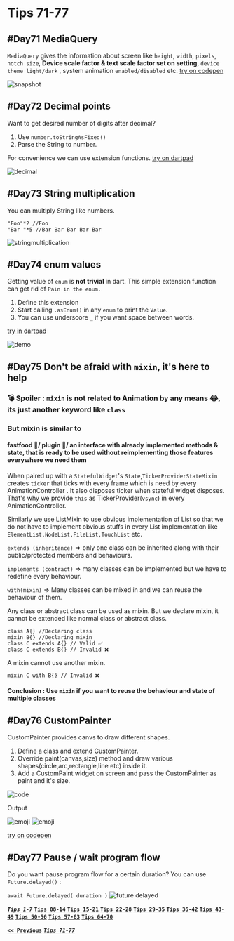 # Tips 71-77

## #Day71 MediaQuery

`MediaQuery` gives the information about screen like `height`, `width`, `pixels`, `notch size`, **Device scale factor & text scale factor set on setting**, `device theme light/dark` , system animation `enabled/disabled` etc.
[try on codepen](https://codepen.io/erluxman/pen/xxZEZGG)

![snapshot](assets/71mediaquery.png)

## #Day72 Decimal points

Want to get desired number of digits after decimal?

1. Use `number.toStringAsFixed()`  
2. Parse the String to number.

For convenience we can use extension functions.
[try on dartpad](https://dartpad.dartlang.org/3bdfd6923d1e8788ed81eaae9e77655f)

![decimal](assets/72decimal.png)

## #Day73 String multiplication

You can multiply String like numbers.

    "Foo"*2 //Foo
    "Bar "*5 //Bar Bar Bar Bar Bar

![stringmultiplication](assets/73stringmultiplication.png)

## #Day74 enum values

Getting value of `enum` is **not trivial** in dart. This simple extension function can get rid of `Pain in the enum.`

1. Define this extension
2. Start calling `.asEnum()` in any `enum` to print the `Value`.
3. You can use underscore `_` if you want space between words.

[try in dartpad](https://dartpad.dartlang.org/f8233e822afa073a90018c3bf8a9e271)

![demo](assets/74enum.png)

## #Day75 Don't be afraid with `mixin`, it's here to help

### 💣 Spoiler : `mixin` is not related to Animation by any means 😂, its just another keyword like `class`

### But mixin is similar to

#### **fastfood 🍔/ plugin 🧩/ an interface with already implemented methods & state, that is ready to be used without reimplementing those features everywhere we need them**

When paired up with a `StatefulWidget`'s `State`,`TickerProviderStateMixin` creates `ticker` that ticks with every frame which is need by every AnimationController . It also disposes ticker when stateful widget disposes. That's why we provide `this` as TickerProvider(`vsync`) in every AnimationController.

Similarly we use ListMixin to use obvious implementation of List so that we do not have to implement obvious stuffs in every List implementation like `ElementList,NodeList,FileList,TouchList` etc.

`extends (inheritance)` => only one class can be inherited along with their public/protected members and behaviours.

`implements (contract)` => many classes can be implemented but we have to redefine every behaviour.

`with(mixin)` => Many classes can be mixed in and we can reuse the behaviour of them.

Any class or abstract class can be used as mixin. But we declare mixin, it cannot be extended like normal class or abstract class.

    class A{} //Declaring class
    mixin B{} //Declaring mixin
    class C extends A{} // Valid ✅
    class C extends B{} // Invalid ❌

A mixin cannot use another mixin.

    mixin C with B{} // Invalid ❌

#### Conclusion : Use `mixin` if you want to reuse the behaviour and state of multiple classes

## #Day76 CustomPainter

CustomPainter provides canvs to draw different shapes.

1. Define a class and extend CustomPainter.
2. Override paint(canvas,size) method and draw various shapes(circle,arc,rectangle,line etc) inside it.
3. Add a CustomPaint widget  on screen and pass the CustomPainter as paint and it's size.

![code ](assets/76paints.png)

Output

![emoji ](assets/76emoji.png)
![emoji ](assets/76emojis.png)

[try on codepen](https://codepen.io/erluxman/pen/YzwZpba)

## #Day77 Pause / wait program flow

Do you want pause program flow for a certain duration? You can use `Future.delayed()` :

`await Future.delayed( duration )`
![future delayed](assets/77future.delayed.gif)

[___`Tips 1-7`___](README.md)
[__`Tips 08-14`__](week02.md)
[__`Tips 15-21`__](week03.md)
[__`Tips 22-28`__](week04.md)
[__`Tips 29-35`__](week05.md)
[__`Tips 36-42`__](week06.md)
[__`Tips 43-49`__](week07.md)
[__`Tips 50-56`__](week08.md)
[__`Tips 57-63`__](week09.md)
[__`Tips 64-70`__](week10.md)

[__`<< Previous`__](week10.md)
[___`Tips 71-77`___](week11.md)
